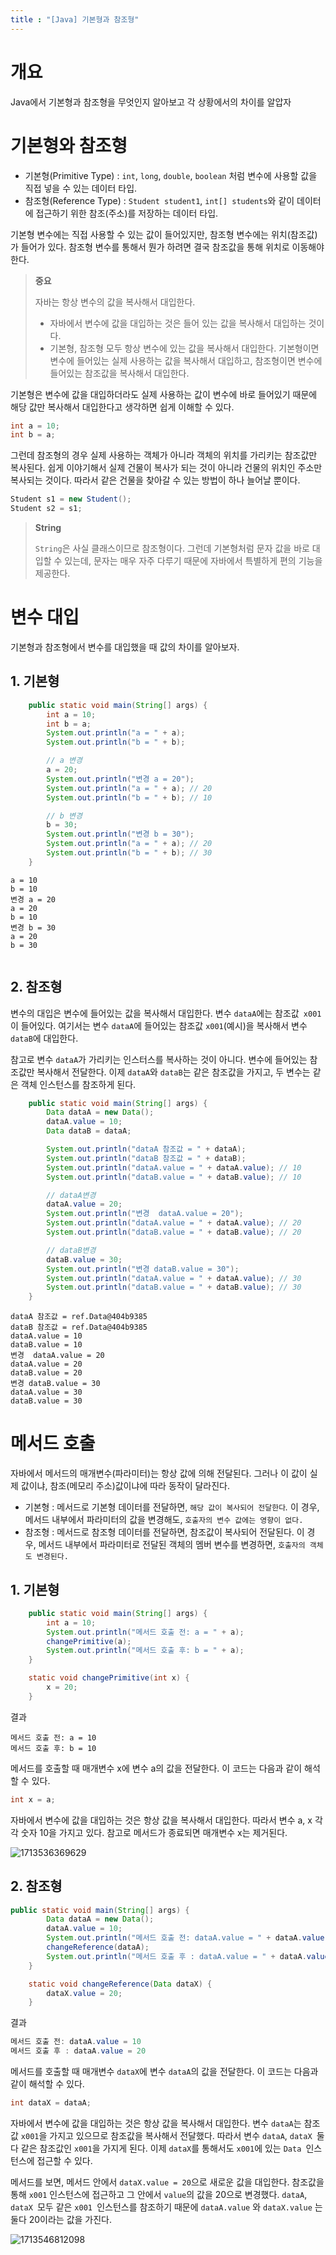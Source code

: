 ```yaml
---
title : "[Java] 기본형과 참조형"
---
```

# 개요

Java에서 기본형과 참조형을 무엇인지 알아보고 각 상황에서의 차이를 알압자


# 기본형와 참조형

- 기본형(Primitive Type) : `int`, `long`, `double`, `boolean` 처럼 변수에 사용할 값을 직접 넣을 수 있는 데이터 타입.
- 참조형(Reference Type) : `Student student1`, `int[] students`와 같이 데이터에 접근하기 위한 참조(주소)를 저장하는 데이터 타입.

기본형 변수에는 직접 사용할 수 있는 값이 들어있지만, 참조형 변수에는 위치(참조값)가 들어가 있다. 참조형 변수를 통해서 뭔가 하려면 결국 참조값을 통해 위치로 이동해야한다.

> **중요**
>
> 자바는 항상 변수의 값을 복사해서 대입한다.
>
> - 자바에서 변수에 값을 대입하는 것은 들어 있는 값을 복사해서 대입하는 것이다.
> - 기본형, 참조형 모두 항상 변수에 있는 값을 복사해서 대입한다. 기본형이면 변수에 들어있는 실제 사용하는 값을 복사해서 대입하고, 참조형이면 변수에 들어있는 참조값을 복사해서 대입한다.

기본형은 변수에 값을 대입하더라도 실제 사용하는 값이 변수에 바로 들어있기 때문에 해당 값만 복사해서 대입한다고 생각하면 쉽게 이해할 수 있다.

```java
int a = 10;
int b = a;
```

그런데 참조형의 경우 실제 사용하는 객체가 아니라 객체의 위치를 가리키는 참조값만 복사된다. 쉽게 이야기해서 실제 건물이 복사가 되는 것이 아니라 건물의 위치인 주소만 복사되는 것이다. 따라서 같은 건물을 찾아갈 수 있는 방법이 하나 늘어날 뿐이다.

```java
Student s1 = new Student();
Student s2 = s1;
```

> **String**
>
> `String`은 사실 클래스이므로 참조형이다. 그런데 기본형처럼 문자 값을 바로 대입할 수 있는데, 문자는 매우 자주 다루기 때문에 자바에서 특별하게 편의 기능을 제공한다.



# 변수 대입

기본형과 참조형에서 변수를 대입했을 때 값의 차이를 알아보자.

## 1. 기본형

```java
    public static void main(String[] args) {
        int a = 10;
        int b = a;
        System.out.println("a = " + a);
        System.out.println("b = " + b);

        // a 변경
        a = 20;
        System.out.println("변경 a = 20");
        System.out.println("a = " + a); // 20
        System.out.println("b = " + b); // 10

        // b 변경
        b = 30;
        System.out.println("변경 b = 30");
        System.out.println("a = " + a); // 20
        System.out.println("b = " + b); // 30
    }
```

```
a = 10
b = 10
변경 a = 20
a = 20
b = 10
변경 b = 30
a = 20
b = 30


```

## 2. 참조형

변수의 대입은 변수에 들어있는 값을 복사해서 대입한다. 변수 `dataA`에는 참조값` x001`이 들어있다. 여기서는 변수 `dataA`에 들어있는 참조값 `x001`(예시)을 복사해서 변수 `dataB`에 대입한다. 

참고로 변수 `dataA`가 가리키는 인스터스를 복사하는 것이 아니다. 변수에 들어있는 참조값만 복사해서 전달한다. 이제 `dataA`와 `dataB`는 같은 참조값을 가지고, 두 변수는 같은 객체 인스턴스를 참조하게 된다.

```java
    public static void main(String[] args) {
        Data dataA = new Data();
        dataA.value = 10;
        Data dataB = dataA;

        System.out.println("dataA 참조값 = " + dataA);
        System.out.println("dataB 참조값 = " + dataB);
        System.out.println("dataA.value = " + dataA.value); // 10
        System.out.println("dataB.value = " + dataB.value); // 10

        // dataA변경
        dataA.value = 20;
        System.out.println("변경  dataA.value = 20");
        System.out.println("dataA.value = " + dataA.value); // 20
        System.out.println("dataB.value = " + dataB.value); // 20

        // dataB변경
        dataB.value = 30;
        System.out.println("변경 dataB.value = 30");
        System.out.println("dataA.value = " + dataA.value); // 30
        System.out.println("dataB.value = " + dataB.value); // 30
    }
```

```
dataA 참조값 = ref.Data@404b9385
dataB 참조값 = ref.Data@404b9385
dataA.value = 10
dataB.value = 10
변경  dataA.value = 20
dataA.value = 20
dataB.value = 20
변경 dataB.value = 30
dataA.value = 30
dataB.value = 30

```


# 메서드 호출

자바에서 메서드의 매개변수(파라미터)는 항상 값에 의해 전달된다. 그러나 이 값이 실제 값이냐, 참조(메모리 주소)값이냐에 따라 동작이 달라진다.

- 기본형 : 메서드로 기본형 데이터를 전달하면, `해당 값이 복사되어 전달한다`*.* 이 경우, 메서드 내부에서 파라미터의 값을 변경해도, `호출자의 변수 값에는 영향이 없다.`
- 참조형 : 메서드로 참조형 데이터를 전달하면, 참조값이 복사되어 전달된다. 이 경우, 메서드 내부에서 파라미터로 전달된 객체의 멤버 변수를 변경하면, `호출자의 객체도 변경된다.`


## 1. 기본형

```java
    public static void main(String[] args) {
        int a = 10;
        System.out.println("메서드 호출 전: a = " + a);
        changePrimitive(a);
        System.out.println("메서드 호출 후: b = " + a);
    }

    static void changePrimitive(int x) {
        x = 20;
    }
```

결과

```
메서드 호출 전: a = 10
메서드 호출 후: b = 10
```

메서드를 호출할 때 매개변수 x에 변수 a의 값을 전달한다. 이 코드는 다음과 같이 해석 할 수 있다.

```java
int x = a;
```

자바에서 변수에 값을 대입하는 것은 항상 값을 복사해서 대입한다. 따라서 변수 a, x 각각 숫자 10을 가지고 있다. 참고로 메서드가 종료되면 매개변수 x는 제거된다.

![1713536369629](../images/2024-04-19-java-primitive-reference/1713536369629.png)

## 2. 참조형

```java
public static void main(String[] args) {
        Data dataA = new Data();
        dataA.value = 10;
        System.out.println("메서드 호출 전: dataA.value = " + dataA.value);
        changeReference(dataA);
        System.out.println("메서드 호출 후 : dataA.value = " + dataA.value);
    }

    static void changeReference(Data dataX) {
        dataX.value = 20;
    }
```

결과

```java
메서드 호출 전: dataA.value = 10
메서드 호출 후 : dataA.value = 20
```

메서드를 호출할 때 매개변수 `dataX`에 변수 `dataA`의 값을 전달한다. 이 코드는 다음과 같이 해석할 수 있다.

```java
int dataX = dataA;
```

자바에서 변수에 값을 대입하는 것은 항상 값을 복사해서 대입한다. 변수 `dataA`는 참조값 `x001`을 가지고 있으므로 참조값을 복사해서 전달했다. 따라서 변수 `dataA`, `dataX `둘다 같은 참조값인 `x001`을 가지게 된다. 이제 `dataX`를 통해서도 `x001`에 있는 `Data `인스턴스에 접근할 수 있다.

메서드를 보면, 메서드 안에서 `dataX.value = 20`으로 새로운 값을 대입한다. 참조값을 통해 `x001` 인스턴스에 접근하고 그 안에서 `value`의 값을 20으로 변경했다. `dataA`, `dataX `모두 같은 `x001 `인스턴스를 참조하기 때문에 `dataA.value` 와 `dataX.value` 는 둘다 20이라는 값을 가진다.

![1713546812098](../images/2024-04-19-java-primitive-reference/1713546812098.png)
